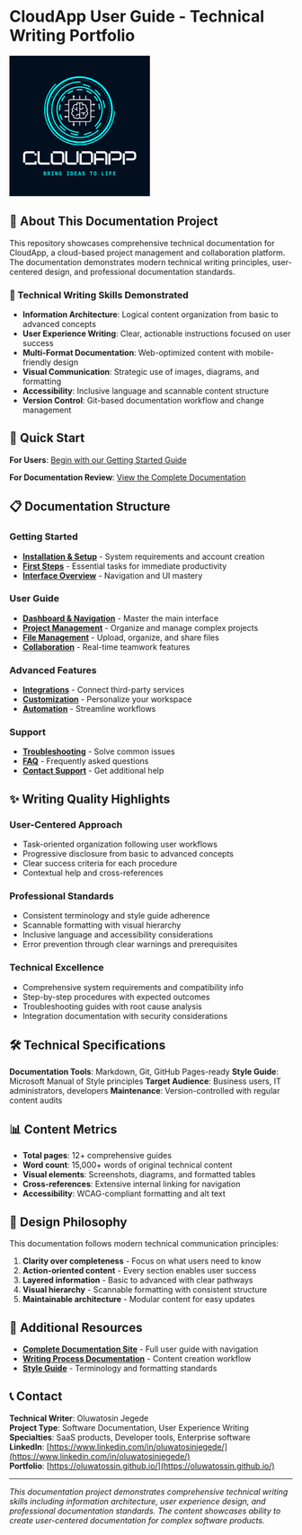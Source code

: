 # CloudApp User Guide - Technical Writing Portfolio

![CloudApp Logo](https://github.com/OluwaTossin/cloudapp-user-guide-images/blob/main/The%20CloudApp%20Logo.png)

## 📖 About This Documentation Project

This repository showcases comprehensive technical documentation for CloudApp, a cloud-based project management and collaboration platform. The documentation demonstrates modern technical writing principles, user-centered design, and professional documentation standards.

### 🎯 Technical Writing Skills Demonstrated

- **Information Architecture**: Logical content organization from basic to advanced concepts
- **User Experience Writing**: Clear, actionable instructions focused on user success
- **Multi-Format Documentation**: Web-optimized content with mobile-friendly design
- **Visual Communication**: Strategic use of images, diagrams, and formatting
- **Accessibility**: Inclusive language and scannable content structure
- **Version Control**: Git-based documentation workflow and change management

## 🚀 Quick Start

**For Users**: [Begin with our Getting Started Guide](docs/getting-started/installation.md)

**For Documentation Review**: [View the Complete Documentation](docs/README.md)

## 📋 Documentation Structure

### Getting Started
- **[Installation & Setup](docs/getting-started/installation.md)** - System requirements and account creation
- **[First Steps](docs/getting-started/first-steps.md)** - Essential tasks for immediate productivity
- **[Interface Overview](docs/getting-started/interface-overview.md)** - Navigation and UI mastery

### User Guide
- **[Dashboard & Navigation](docs/user-guide/dashboard.md)** - Master the main interface
- **[Project Management](docs/user-guide/projects.md)** - Organize and manage complex projects
- **[File Management](docs/user-guide/files.md)** - Upload, organize, and share files
- **[Collaboration](docs/user-guide/collaboration.md)** - Real-time teamwork features

### Advanced Features
- **[Integrations](docs/advanced/integrations.md)** - Connect third-party services
- **[Customization](docs/advanced/customization.md)** - Personalize your workspace
- **[Automation](docs/advanced/automation.md)** - Streamline workflows

### Support
- **[Troubleshooting](docs/support/troubleshooting.md)** - Solve common issues
- **[FAQ](docs/support/faq.md)** - Frequently asked questions
- **[Contact Support](docs/support/contact.md)** - Get additional help

## ✨ Writing Quality Highlights

### User-Centered Approach
- Task-oriented organization following user workflows
- Progressive disclosure from basic to advanced concepts  
- Clear success criteria for each procedure
- Contextual help and cross-references

### Professional Standards
- Consistent terminology and style guide adherence
- Scannable formatting with visual hierarchy
- Inclusive language and accessibility considerations
- Error prevention through clear warnings and prerequisites

### Technical Excellence
- Comprehensive system requirements and compatibility info
- Step-by-step procedures with expected outcomes
- Troubleshooting guides with root cause analysis
- Integration documentation with security considerations

## 🛠 Technical Specifications

**Documentation Tools**: Markdown, Git, GitHub Pages-ready
**Style Guide**: Microsoft Manual of Style principles
**Target Audience**: Business users, IT administrators, developers
**Maintenance**: Version-controlled with regular content audits

## 📊 Content Metrics

- **Total pages**: 12+ comprehensive guides
- **Word count**: 15,000+ words of original technical content
- **Visual elements**: Screenshots, diagrams, and formatted tables
- **Cross-references**: Extensive internal linking for navigation
- **Accessibility**: WCAG-compliant formatting and alt text

## 🎨 Design Philosophy

This documentation follows modern technical communication principles:

1. **Clarity over completeness** - Focus on what users need to know
2. **Action-oriented content** - Every section enables user success  
3. **Layered information** - Basic to advanced with clear pathways
4. **Visual hierarchy** - Scannable formatting with consistent structure
5. **Maintainable architecture** - Modular content for easy updates

## 🔗 Additional Resources

- **[Complete Documentation Site](docs/README.md)** - Full user guide with navigation
- **[Writing Process Documentation](.github/CONTRIBUTING.md)** - Content creation workflow
- **[Style Guide](docs/style-guide.md)** - Terminology and formatting standards

## 📞 Contact

**Technical Writer**: Oluwatosin Jegede  
**Project Type**: Software Documentation, User Experience Writing  
**Specialties**: SaaS products, Developer tools, Enterprise software  
**LinkedIn**: [https://www.linkedin.com/in/oluwatosinjegede/](https://www.linkedin.com/in/oluwatosinjegede/)  
**Portfolio**: [https://oluwatossin.github.io/](https://oluwatossin.github.io/)

---

*This documentation project demonstrates comprehensive technical writing skills including information architecture, user experience design, and professional documentation standards. The content showcases ability to create user-centered documentation for complex software products.*
